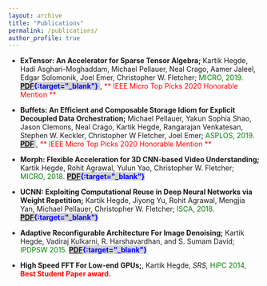 ```yaml
---
layout: archive
title: "Publications"
permalink: /publications/
author_profile: true
---
```


- **ExTensor: An Accelerator for Sparse Tensor Algebra;** Kartik Hegde, Hadi Asghari-Moghaddam, Michael Pellauer, Neal Crago, Aamer Jaleel, Edgar Solomonik, Joel Emer, Christopher W. Fletcher;<span style="color:green"> MICRO, 2019. </span> <span style="color:blue;background:lightgray"> **[PDF](https://www.kartikhegde.net/files/ExTensor_final.pdf){:target="_blank"}** </span>, </span>  <span style="color:red"> ** IEEE Micro Top Picks 2020 Honorable Mention ** </span>

- **Buffets: An Efficient and Composable Storage Idiom for Explicit Decoupled Data Orchestration;** Michael Pellauer, Yakun Sophia Shao, Jason Clemons, Neal Crago, Kartik Hegde, Rangarajan Venkatesan, Stephen W. Keckler, Christopher W Fletcher, Joel Emer; <span style="color:green"> ASPLOS, 2019. </span>  <span style="color:blue;background:lightgray"> **[PDF](https://ysshao.github.io/assets/papers/Buffet_ASPLOS19_Final.pdf)** </span>, </span>  <span style="color:red"> ** IEEE Micro Top Picks 2020 Honorable Mention ** </span>

- **Morph: Flexible Acceleration for 3D CNN-based Video Understanding;** Kartik Hegde, Rohit Agrawal, Yulun Yao, Christopher W. Fletcher; <span style="color:green"> MICRO, 2018. </span> <span style="color:blue;background:lightgray"> **[PDF](https://www.kartikhegde.net/files/Morph_final_CR.pdf){:target="_blank"}** </span>

- **UCNN: Exploiting Computational Reuse in Deep Neural Networks via Weight Repetition;** Kartik Hegde, Jiyong Yu, Rohit Agrawal, Mengjia Yan, Michael Pellauer, Christopher W. Fletcher; <span style="color:green"> ISCA, 2018. </span> <span style="color:blue;background:lightgray"> **[PDF](https://www.kartikhegde.net/files/UCNN_ISCA.pdf){:target="_blank"}** </span>

- **Adaptive Reconfigurable Architecture For Image Denoising;** Kartik Hegde, Vadiraj Kulkarni, R. Harshavardhan, and S. Sumam David; <span style="color:green"> IPDPSW 2015. </span> <span style="color:blue;background:lightgray"> **[PDF](https://ieeexplore.ieee.org/document/7284309/){:target="_blank"}**  </span>

- **High Speed FFT For Low-end GPUs;**, Kartik Hegde, *SRS,* <span style="color:green"> HiPC 2014, </span> <span style="color:red"> **Best Student Paper award.** </span>

